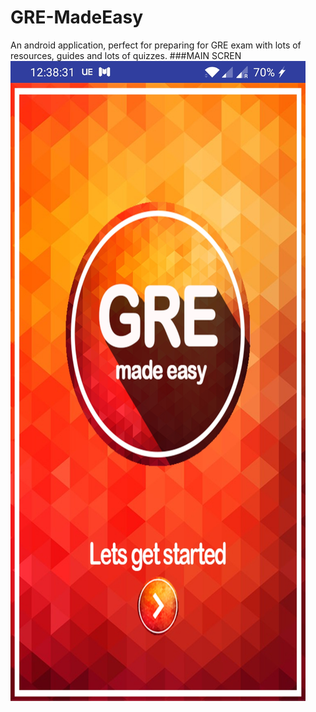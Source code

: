 # GRE-MadeEasy
An android application, perfect for preparing for GRE exam with lots of resources, guides and lots of quizzes. 
###MAIN SCREN
![](Images/SCREEN1.jpg)